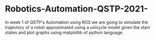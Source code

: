 # Robotics-Automation-QSTP-2021-
In week 1 of QSTP's Automation using ROS we are going to simulate the trajectory of a robot approximated using a unicycle model given the
start states and plot graphs using matplotlib of python language.

